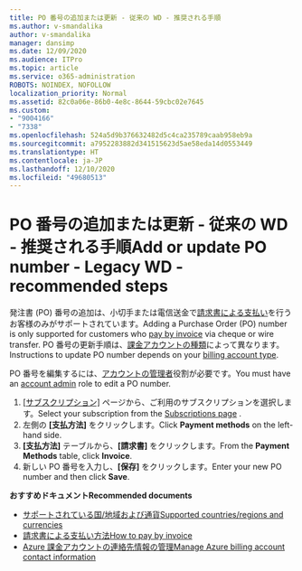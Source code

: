 ```yaml
---
title: PO 番号の追加または更新 - 従来の WD - 推奨される手順
ms.author: v-smandalika
author: v-smandalika
manager: dansimp
ms.date: 12/09/2020
ms.audience: ITPro
ms.topic: article
ms.service: o365-administration
ROBOTS: NOINDEX, NOFOLLOW
localization_priority: Normal
ms.assetid: 82c0a06e-86b0-4e8c-8644-59cbc02e7645
ms.custom:
- "9004166"
- "7338"
ms.openlocfilehash: 524a5d9b376632482d5c4ca235789caab958eb9a
ms.sourcegitcommit: a7952283882d341515623d5ae58eda14d0553449
ms.translationtype: HT
ms.contentlocale: ja-JP
ms.lasthandoff: 12/10/2020
ms.locfileid: "49680513"
---
```

# <a name="add-or-update-po-number---legacy-wd---recommended-steps"></a><span data-ttu-id="681e2-102">PO 番号の追加または更新 - 従来の WD - 推奨される手順</span><span class="sxs-lookup"><span data-stu-id="681e2-102">Add or update PO number - Legacy WD - recommended steps</span></span>

<span data-ttu-id="681e2-103">発注書 (PO) 番号の追加は、小切手または電信送金で[請求書による支払い](https://docs.microsoft.com/azure/cost-management-billing/manage/pay-by-invoice)を行うお客様のみがサポートされています。</span><span class="sxs-lookup"><span data-stu-id="681e2-103">Adding a Purchase Order (PO) number is only supported for customers who [pay by invoice](https://docs.microsoft.com/azure/cost-management-billing/manage/pay-by-invoice) via cheque or wire transfer.</span></span> <span data-ttu-id="681e2-104">PO 番号の更新手順は、[課金アカウントの種類](https://docs.microsoft.com/azure/cost-management-billing/manage/view-all-accounts)によって異なります。</span><span class="sxs-lookup"><span data-stu-id="681e2-104">Instructions to update PO number depends on your [billing account type](https://docs.microsoft.com/azure/cost-management-billing/manage/view-all-accounts).</span></span>

<span data-ttu-id="681e2-105">PO 番号を編集するには、[アカウントの管理者](https://docs.microsoft.com/azure/role-based-access-control/rbac-and-directory-admin-roles)役割が必要です。</span><span class="sxs-lookup"><span data-stu-id="681e2-105">You must have an [account admin](https://docs.microsoft.com/azure/role-based-access-control/rbac-and-directory-admin-roles) role to edit a PO number.</span></span>

1. <span data-ttu-id="681e2-106">[[サブスクリプション]](https://ms.portal.azure.com/#blade/Microsoft_Azure_Billing/SubscriptionsBlade) ページから、ご利用のサブスクリプションを選択します。</span><span class="sxs-lookup"><span data-stu-id="681e2-106">Select your subscription from the [Subscriptions page](https://ms.portal.azure.com/#blade/Microsoft_Azure_Billing/SubscriptionsBlade) .</span></span>
2. <span data-ttu-id="681e2-107">左側の **[支払方法]** をクリックします。</span><span class="sxs-lookup"><span data-stu-id="681e2-107">Click **Payment methods** on the left-hand side.</span></span>
3. <span data-ttu-id="681e2-108">**[支払方法]** テーブルから、**[請求書]** をクリックします。</span><span class="sxs-lookup"><span data-stu-id="681e2-108">From the **Payment Methods** table, click **Invoice**.</span></span> 
4. <span data-ttu-id="681e2-109">新しい PO 番号を入力し、**[保存]** をクリックします。</span><span class="sxs-lookup"><span data-stu-id="681e2-109">Enter your new PO number and then click **Save**.</span></span>

<span data-ttu-id="681e2-110">**おすすめドキュメント**</span><span class="sxs-lookup"><span data-stu-id="681e2-110">**Recommended documents**</span></span>

- [<span data-ttu-id="681e2-111">サポートされている国/地域および通貨</span><span class="sxs-lookup"><span data-stu-id="681e2-111">Supported countries/regions and currencies</span></span>](https://azure.microsoft.com/ja-JP/pricing/faq/) 
- [<span data-ttu-id="681e2-112">請求書による支払い方法</span><span class="sxs-lookup"><span data-stu-id="681e2-112">How to pay by invoice</span></span>](https://docs.microsoft.com/azure/cost-management-billing/manage/pay-by-invoice) 
- [<span data-ttu-id="681e2-113">Azure 課金アカウントの連絡先情報の管理</span><span class="sxs-lookup"><span data-stu-id="681e2-113">Manage Azure billing account contact information</span></span>](https://docs.microsoft.com/azure/cost-management-billing/manage/change-azure-account-profile)


